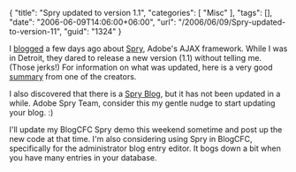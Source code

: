 {
	"title": "Spry updated to version 1.1",
	"categories": [
		"Misc"
	],
	"tags": [],
	"date": "2006-06-09T14:06:00+06:00",
	"url": "/2006/06/09/Spry-updated-to-version-11",
	"guid": "1324"
}

I <a href="http://ray.camdenfamily.com/index.cfm/2006/6/2/I-heart-Spry">blogged</a> a few days ago about <a href="http://labs.adobe.com/technologies/spry/">Spry</a>, Adobe's AJAX framework. While I was in Detroit, they dared to release a new version (1.1) without telling me. (Those jerks!) For information on what was updated, here is a very good <a href="http://www.adobe.com/cfusion/webforums/forum/messageview.cfm?catid=602&threadid=1161459&enterthread=y">summary</a> from one of the creators. 

I also discovered that there is a <a href="http://blogs.adobe.com/spryteam/">Spry Blog</a>, but it has not been updated in a while. Adobe Spry Team, consider this my gentle nudge to start updating your blog. :) 

I'll update my BlogCFC Spry demo this weekend sometime and post up the new code at that time. I'm also considering using Spry in BlogCFC, specifically for the administrator blog entry editor. It bogs down a bit when you have many entries in your database.